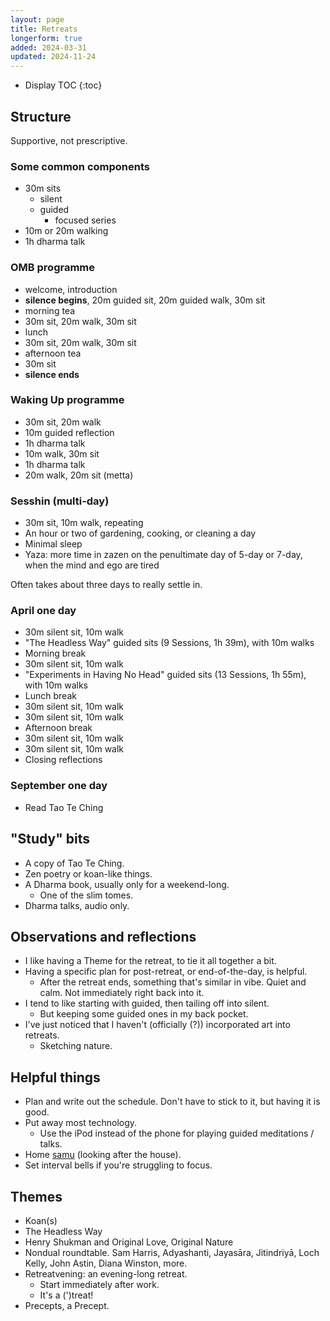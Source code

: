 ```yaml
---
layout: page
title: Retreats
longerform: true
added: 2024-03-31
updated: 2024-11-24
---
```


* Display TOC
{:toc}

## Structure

Supportive, not prescriptive.

### Some common components

- 30m sits
	- silent
	- guided
		- focused series
- 10m or 20m walking
- 1h dharma talk

### OMB programme

- welcome, introduction
- **silence begins**, 20m guided sit, 20m guided walk, 30m sit
- morning tea
- 30m sit, 20m walk, 30m sit
- lunch
- 30m sit, 20m walk, 30m sit
- afternoon tea
- 30m sit
- **silence ends**

### Waking Up programme

- 30m sit, 20m walk
- 10m guided reflection
- 1h dharma talk
- 10m walk, 30m sit
- 1h dharma talk
- 20m walk, 20m sit (metta)

### Sesshin (multi-day)

- 30m sit, 10m walk, repeating
- An hour or two of gardening, cooking, or cleaning a day
- Minimal sleep
- Yaza: more time in zazen on the penultimate day of 5-day or 7-day, when the mind and ego are tired

Often takes about three days to really settle in.

### April one day

- 30m silent sit, 10m walk
- "The Headless Way" guided sits (9 Sessions, 1h 39m), with 10m walks
- Morning break
- 30m silent sit, 10m walk
- "Experiments in Having No Head" guided sits (13 Sessions, 1h 55m), with 10m walks
- Lunch break
- 30m silent sit, 10m walk
- 30m silent sit, 10m walk
- Afternoon break
- 30m silent sit, 10m walk
- 30m silent sit, 10m walk
- Closing reflections

### September one day

- Read Tao Te Ching

## "Study" bits

- A copy of Tao Te Ching.
- Zen poetry or koan-like things. 
- A Dharma book, usually only for a weekend-long.
	- One of the slim tomes.
- Dharma talks, audio only.

## Observations and reflections

- I like having a Theme for the retreat, to tie it all together a bit.
- Having a specific plan for post-retreat, or end-of-the-day, is helpful.
	- After the retreat ends, something that's similar in vibe. Quiet and calm. Not immediately right back into it.
- I tend to like starting with guided, then tailing off into silent.
	- But keeping some guided ones in my back pocket.
- I've just noticed that I haven't (officially (?)) incorporated art into retreats.
	- Sketching nature.

## Helpful things

- Plan and write out the schedule. Don't have to stick to it, but having it is good.
- Put away most technology.
	- Use the iPod instead of the phone for playing guided meditations / talks.
- Home [samu](https://en.wikipedia.org/wiki/Samu_(Zen)) (looking after the house).
- Set interval bells if you're struggling to focus.

## Themes

- Koan(s)
- The Headless Way
- Henry Shukman and Original Love, Original Nature
- Nondual roundtable. Sam Harris, Adyashanti, Jayasāra, Jitindriyā, Loch Kelly, John Astin, Diana Winston, more.
- Retreatvening: an evening-long retreat.
	- Start immediately after work.
	- It's a (')treat!
- Precepts, a Precept.
